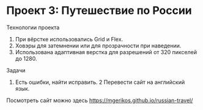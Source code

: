 # Проект 3: Путешествие по России

Технологии проекта

1. При вёрстке использовались Grid и Flex.
2. Ховэры для затемнении или для прозрачности при наведении.
3. Использована адаптивная верстка для разрешений от 320 пикселей до 1280.

Задачи

1. Есть ошибки, найти исправить.
2  Перевести сайт на английский язык.

Посмотреть сайт можно здесь https://mgerikos.github.io/russian-travel/
